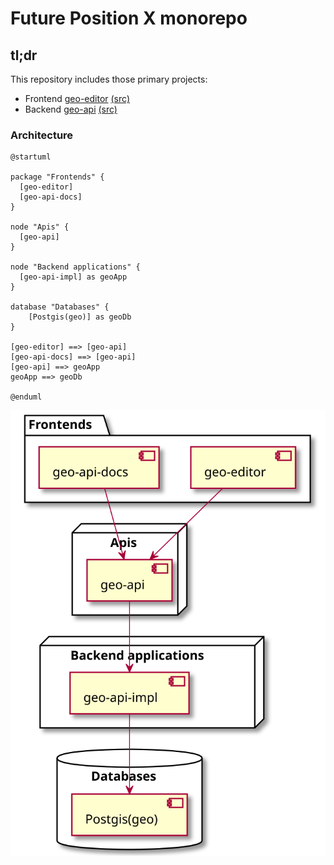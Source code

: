 # Future Position X monorepo

## tl;dr

This repository includes those primary projects:

* Frontend [geo-editor](http://editor.dev.gia.fpx.se) [(src)](geo-editor/)
* Backend [geo-api](http://dev.gia.fpx.se/docs) [(src)](geo-api/)

### Architecture

```plantuml:architecture
@startuml

package "Frontends" {
  [geo-editor]
  [geo-api-docs]
}

node "Apis" {
  [geo-api]
}

node "Backend applications" {
  [geo-api-impl] as geoApp
}

database "Databases" {
    [Postgis(geo)] as geoDb
}

[geo-editor] ==> [geo-api]
[geo-api-docs] ==> [geo-api]
[geo-api] ==> geoApp
geoApp ==> geoDb

@enduml

```

![](diagrams/architecture.svg)

